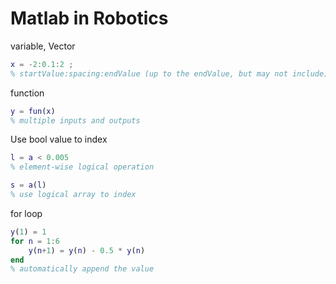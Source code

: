 # Matlab in Robotics

variable, Vector

```matlab
x = -2:0.1:2 ;
% startValue:spacing:endValue (up to the endValue, but may not include)
```

function

```matlab
y = fun(x)
% multiple inputs and outputs
```

Use bool value to index

```matlab
l = a < 0.005
% element-wise logical operation

s = a(l)
% use logical array to index
```

for loop
```matlab
y(1) = 1
for n = 1:6
	y(n+1) = y(n) - 0.5 * y(n)
end
% automatically append the value
```
